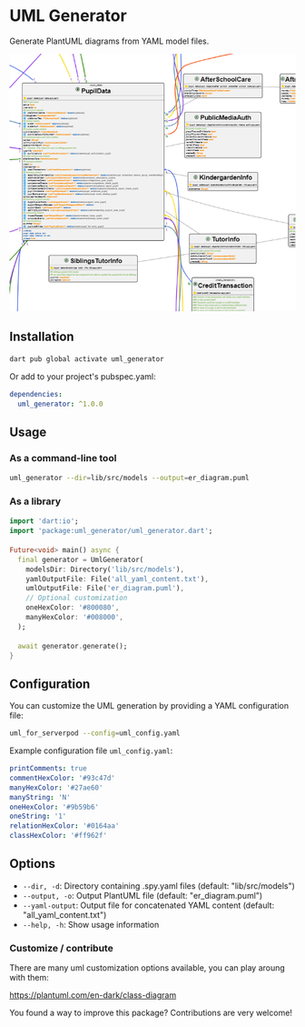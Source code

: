 


# UML Generator

Generate PlantUML diagrams from YAML model files.

![Example UML Diagram with Colored Arrows](images/diagram_color_arrows.png)

## Installation

```bash
dart pub global activate uml_generator
```

Or add to your project's pubspec.yaml:

```yaml
dependencies:
  uml_generator: ^1.0.0
```

## Usage

### As a command-line tool

```bash
uml_generator --dir=lib/src/models --output=er_diagram.puml
```

### As a library

```dart
import 'dart:io';
import 'package:uml_generator/uml_generator.dart';

Future<void> main() async {
  final generator = UmlGenerator(
    modelsDir: Directory('lib/src/models'),
    yamlOutputFile: File('all_yaml_content.txt'),
    umlOutputFile: File('er_diagram.puml'),
    // Optional customization
    oneHexColor: '#800080',
    manyHexColor: '#008000',
  );
  
  await generator.generate();
}
```
## Configuration

You can customize the UML generation by providing a YAML configuration file:

```bash
uml_for_serverpod --config=uml_config.yaml
```

Example configuration file `uml_config.yaml`:

```yaml
printComments: true
commentHexColor: '#93c47d'
manyHexColor: '#27ae60'
manyString: 'N'
oneHexColor: '#9b59b6'
oneString: '1'
relationHexColor: '#0164aa'
classHexColor: '#ff962f'
```

## Options

- `--dir, -d`: Directory containing .spy.yaml files (default: "lib/src/models")
- `--output, -o`: Output PlantUML file (default: "er_diagram.puml")
- `--yaml-output`: Output file for concatenated YAML content (default: "all_yaml_content.txt")
- `--help, -h`: Show usage information

### Customize / contribute

There are many uml customization options available, you can play aroung with them:

https://plantuml.com/en-dark/class-diagram

You found a way to improve this package? Contributions are very welcome!
